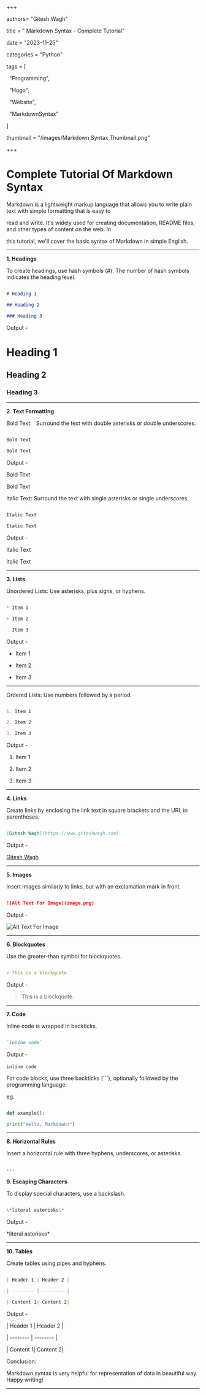 +++

authors= "Gitesh Wagh"

title = " Markdown Syntax - Complete Tutorial"

date = "2023-11-25"

categories = "Python"

tags = [

  "Programming",

  "Hugo",

  "Website",

  "MarkdownSyntax"

]

thumbnail = "/images/Markdown Syntax Thumbnail.png"

+++

# Complete Tutorial Of Markdown Syntax

Markdown is a lightweight markup language that allows you to write plain text with simple formatting that is easy to

read and write. It's widely used for creating documentation, README files, and other types of content on the web. In

this tutorial, we'll cover the basic syntax of Markdown in simple English.

---

**1. Headings**  

To create headings, use hash symbols (#). The number of hash symbols indicates the heading level.

```Markdown

# Heading 1

## Heading 2

### Heading 3

```

Output -

# Heading 1

## Heading 2

### Heading 3

---

**2. Text Formatting** 

Bold Text:   Surround the text with double asterisks or double underscores.

```Markdown

Bold Text

Bold Text

```

Output -  

Bold Text  

Bold Text  

Italic Text: Surround the text with single asterisks or single underscores.

```Markdown

Italic Text

Italic Text

```

Output -  

Italic Text  

Italic Text  

---

**3. Lists** 

Unordered Lists: Use asterisks, plus signs, or hyphens.

```Markdown

* Item 1

+ Item 2

- Item 3

```

Output -  

* Item 1

+ Item 2

- Item 3

---

Ordered Lists: Use numbers followed by a period.

```Markdown

1. Item 1

2. Item 2

3. Item 3

```

Output -  

1. Item 1

2. Item 2

3. Item 3

---

**4. Links**  

Create links by enclosing the link text in square brackets and the URL in parentheses.

```Markdown

[Gitesh Wagh](https://www.giteshwagh.com)

```

Output -  

[Gitesh Wagh](https://www.giteshwagh.com)

---

**5. Images**

Insert images similarly to links, but with an exclamation mark in front.

```Markdown

![Alt Text For Image](image.png)

```

Output -  

![Alt Text For Image](codes.jpg)

---

**6. Blockquotes**

Use the greater-than symbol for blockquotes.

```Markdown

> This is a blockquote.

```

Output -  

> This is a blockquote.

---

**7. Code**

Inline code is wrapped in backticks.  

```Markdown

`inline code`  

```

Output -    

`inline code`  

For code blocks, use three backticks (```), optionally followed by the programming language.    

eg.

```python

def example():

print("Hello, Markdown!")

```

---

**8. Horizontal Rules**

Insert a horizontal rule with three hyphens, underscores, or asterisks.

```Markdown

---

```

**9. Escaping Characters**

To display special characters, use a backslash.

```Markdown

\*literal asterisks\*

```

Output -  

\*literal asterisks\*

---

**10. Tables**

Create tables using pipes and hyphens.

```Markdown

| Header 1 | Header 2 |

| -------- | -------- |

| Content 1| Content 2|

```

Output -  

| Header 1 | Header 2 |

| -------- | -------- |

| Content 1| Content 2|

Conclusion:  

Markdown syntax is very helpful for representation of data in beautiful way. Happy writing!

---